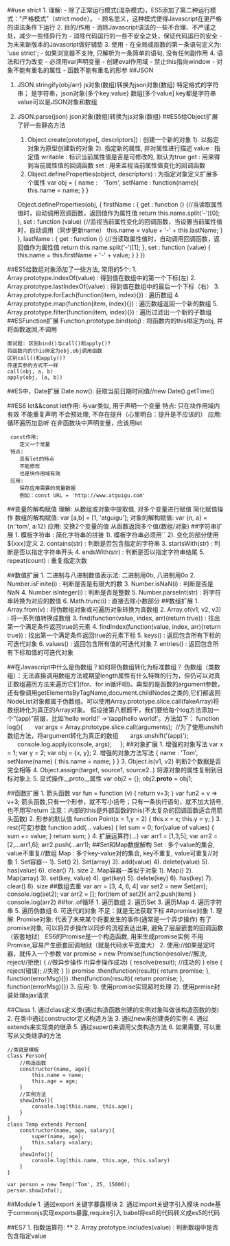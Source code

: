 ##use strict
	1. 理解:
	    - 除了正常运行模式(混杂模式)，ES5添加了第二种运行模式："严格模式"（strict mode）。
	    - 顾名思义，这种模式使得Javascript在更严格的语法条件下运行
	2.  目的/作用
		- 消除Javascript语法的一些不合理、不严谨之处，减少一些怪异行为
		- 消除代码运行的一些不安全之处，保证代码运行的安全
		- 为未来新版本的Javascript做好铺垫
	3. 使用
	    - 在全局或函数的第一条语句定义为: 'use strict';
	    - 如果浏览器不支持, 只解析为一条简单的语句, 没有任何副作用
	4. 语法和行为改变
		- 必须用var声明变量
		- 创建eval作用域
		- 禁止this指向window
		- 对象不能有重名的属性
		- 函数不能有重名的形参
##JSON
1. JSON.stringify(obj/arr)
    js对象(数组)转换为json对象(数组)
    特定格式的字符串；
   是字符串，json对象{多个key:value} 数组[多个value]
   key都是字符串
   value可以是JSON对象和数组
2. JSON.parse(json)
    json对象(数组)转换为js对象(数组)
##ES5给Object扩展了好一些静态方法
	1. Object.create(prototype[, descriptors]) : 创建一个新的对象
    1). 以指定对象为原型创建新的对象
    2). 指定新的属性, 并对属性进行描述
        value : 指定值
        writable : 标识当前属性值是否是可修改的, 默认为true
        get : 用来得到当前属性值的回调函数
        set : 用来监视当前属性值变化的回调函数
	2. Object.defineProperties(object, descriptors) : 为指定对象定义扩展多个属性
	var obj = {
        name :　'Tom',
        setName : function(name){
            this.name = name;
        }
    }

	Object.defineProperties(obj, {
        firstName : {
            get : function () {//当读取属性值时，自动调用回调函数，返回值作为属性值
                return this.name.split('-')[0];
            },
            set : function (value) {//监视当前属性变化的回调函数，当设置当前属性值时，自动调用（同步更新name）
                this.name = value + '-' + this.lastName;
            }
        },
        lastName : {
            get : function () {//当读取属性值时，自动调用回调函数，返回值作为属性值
                return this.name.split('-')[1];
            },
            set : function (value) {
                this.name = this.firstName + '-' + value;
            }
        }
    })


##ES5给数组对象添加了一些方法, 常用的5个:
	1. Array.prototype.indexOf(value) : 得到值在数组中的第一个下标(左)
	2. Array.prototype.lastIndexOf(value) : 得到值在数组中的最后一个下标（右）
	3. Array.prototype.forEach(function(item, index){}) : 遍历数组
	4. Array.prototype.map(function(item, index){}) : 遍历数组返回一个新的数组
	5. Array.prototype.filter(function(item, index){}) : 遍历过滤出一个新的子数组
##ESFunction扩展
	Function.prototype.bind(obj) :
	    将函数内的this绑定为obj, 并将函数返回,不调用
	
	面试题: 区别bind()与call()和apply()?
	将函数内的this绑定为obj,obj调用函数
	区别call()和apply()?
	传递实参的方式不一样
	call(obj, a, b)
	apply(obj, [a, b])

##ES中，Date扩展
	Date.now(): 获取当前日期时间值//new Date().getTime()

##ES6 let&&const
	let作用:
        与var类似, 用于声明一个变量
     特点:
        只在块作用域内有效
        不能重复声明
        不会预处理, 不存在提升（心里明白：提升是不应该的）
     应用:
        循环遍历加监听
        在非函数块中声明变量，应该用let

	 const作用:
        定义一个常量
     特点:
        具有let的特点
        不能修改
        也是块作用域有效
     应用:
        保存应用需要的常量数据
        例如：const URL = 'http://www.atguigu.com'
##变量的解构赋值
 	 理解:
     从数组或对象中提取值, 对多个变量进行赋值
         简化赋值操作
     数组的解构赋值:
        var [a,b] = [1, 'atguigu'];
     对象的解构赋值:
        var {n, a} = {n:'tom', a:12}
     应用:
         交换2个变量的值
         从函数返回多个值(数组/对象)
##字符串扩展
	 1. 模板字符串 : 简化字符串的拼接
         1). 模板字符串必须用``
         2). 变化的部分使用${xxx}定义
     2. contains(str) : 判断是否包含指定的字符串
     3. startsWith(str) : 判断是否以指定字符串开头
     4. endsWith(str) : 判断是否以指定字符串结尾
     5. repeat(count) : 重复指定次数

##数值扩展
	 1. 二进制与八进制数值表示法: 二进制用0b, 八进制用0o
     2. Number.isFinite(i) : 判断是否是有限大的数
     3. Number.isNaN(i) : 判断是否是NaN
     4. Number.isInteger(i) : 判断是否是整数
     5. Number.parseInt(str) : 将字符串转换为对应的数值
     6. Math.trunc(i) : 直接去除小数部分
##数组扩展
	 1. Array.from(v) : 将伪数组对象或可遍历对象转换为真数组
     2. Array.of(v1, v2, v3) : 将一系列值转换成数组
     3. find(function(value, index, arr){return true}) : 找出第一个满足条件返回true的元素
     4. findIndex(function(value, index, arr){return true}) : 找出第一个满足条件返回true的元素下标
     5. keys() : 返回包含所有下标的可迭代对象
     6. values() : 返回包含所有值的可迭代对象
     7. entries() : 返回包含所有下标和值的可迭代对象

##在Javascript中什么是伪数组？如何将伪数组转化为标准数组？
	伪数组（类数组）：无法直接调用数组方法或期望length属性有什么特殊的行为，但仍可以对真正数组遍历方法来遍历它们(for、for in循环呗)。典型的是函数的argument参数，还有像调用getElementsByTagName,document.childNodes之类的,它们都返回NodeList对象都属于伪数组。可以使用Array.prototype.slice.call(fakeArray)将数组转化为真正的Array对象。
	假设接第八题题干，我们要给每个log方法添加一个”(app)”前缀，比如’hello world!’ ->’(app)hello world!’。方法如下：
	function log(){
	      var args = Array.prototype.slice.call(arguments);  //为了使用unshift数组方法，将argument转化为真正的数组
	      args.unshift('(app)');
	      console.log.apply(console, args);
	    };
##对象扩展
	 1. 增强的对象写法
         var x = 1;
         var y = 2;
         var obj = {x, y};
     2. 增强的对象方法写法
         {
             name : 'Tom',
             setName(name) {
                this.name = name;
             }
         }
     3. Object.is(v1, v2)
        判断2个数据是否完全相等
     4. Object.assign(target, source1, source2..)
        将源对象的属性复制到目标对象上
     5. 显式操作__proto__属性
         var obj2 = {};
         obj2.__proto__ = obj1;

##函数扩展
	 1. 箭头函数
        var fun = function (v) {
        return v+3;
        }
        var fun2 = v => v+3;
		箭头函数,只有一个形参，就不写小括号；只有一条执行语句，就不加大括号,也不用写return
		注意：内部的this是外部函数的this(不太复杂的回调函数适合用箭头函数)
    2. 形参的默认值
        function Point(x = 1,y = 2) {
            this.x = x;
            this.y = y;
        }
    3. rest(可变)参数
        function add(... values) {
            let sum = 0;
            for(value of values) {
                sum += value;
            }
            return sum;
        }
    4. 扩展运算符(...)
        var arr1 = [1,3,5];
        var arr2 = [2,...arr1,6];
        arr2.push(...arr1);
##Set和Map数据解构
	Set : 多个value的集合, value不重复//数组
	Map : 多个key-value对的集合, key不重复, value可重复//对象
	1. Set容器--
	 1). Set()
	 2). Set(array)
	 3). add(value)
	 4). delete(value)
	 5). has(value)
	 6). clear()
	 7). size
	2. Map容器--类似于对象
	 1). Map()
	 2). Map(array)
	 3). set(key, value)
	 4). get(key)
	 5). delete(key)
	 6). has(key)
	 7). clear()
	 8). size
##数组去重
	var arr = [3, 4, 6, 4]
	var set2 = new Set(arr);
	console.log(set2);
	var arr2 = [];
	for(item of set2){
	  arr2.push(item)
	}
	console.log(arr2)
##for..of循环
	 1. 遍历数组
     2. 遍历Set
     3. 遍历Map
     4. 遍历字符串
     5. 遍历伪数组
     6. 可迭代的对象
     不足：就是无法获取下标
##promise对象
	1. 理解:
   Promise对象: 代表了未来某个将要发生的事件(通常是一个异步操作)
   有了promise对象, 可以将异步操作以同步的流程表达出来, 避免了层层嵌套的回调函数（嵌套地狱）
   ES6的Promise是一个构造函数, 用来生成promise实例
   不用Promise,容易产生嵌套回调地狱（就是代码水平宽度大）
   2. 使用://如果是定时器，就传入一个参数
      var promise = new Promise(function(resolve//解决, reject//拒绝) {
          //做异步操作
          if(异步操作成功) {
              resolve(result);  //成功的
          } else {
              reject(错误); //失败
          }
      })
      promise
          .then(function(result){
              return promise;
          }, function(errorMsg){})
          .then(function(result){
              return promise;
           }, function(errorMsg){})
   3. 应用:
      1). 使用promise实现超时处理
      2). 使用prmise封装处理ajax请求

##Class
	 1. 通过class定义类(通过构造函数创建的实例对象叫做该构造函数的类)
     2. 在类中通过constructor定义构造方法
     3. 通过new来创建类的实例
     4. 通过extends来实现类的继承
     5. 通过super()来调用父类构造方法
     6. 如果需要, 可以重写从父类继承的方法

	//类就是模板
    class Person{
        //构造函数
        constructor(name, age){
            this.name = name;
            this.age = age;
        }
        //实例方法
        showInfo(){
            console.log(this.name, this.age);
        }
    }
	class Temp extends Person{
        constructor(name, age, salary){
            super(name, age);
            this.salary =salary;
        }
        showInfo(){
            console.log(this.name, this.age, this.salary)
        }
    }

    var person = new Temp('Tom', 25, 15000);
    person.showInfo();

##Module
	1. 通过export 关键字暴露模块
    2. 通过import关键字引入模块
	node基于commonjs实现exports暴露,require引入
	babel将es6的代码转义成es5的代码

##ES7
	1. 指数运算符: **
    2. Array.prototype.includes(value) : 判断数组中是否包含指定value







